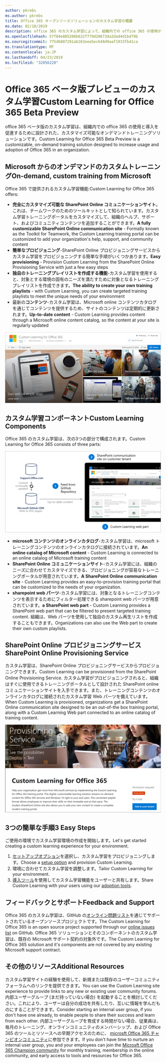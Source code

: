 ```yaml
---
author: pkrebs
ms.author: pkrebs
title: Office 365 オープンソースソリューションのカスタム学習の概要
ms.date: 02/10/2019
description: office 365 のカスタム学習によって、組織内での office 365 の使用が促進されるしくみについて説明します。 このソリューションには、カスタム sharepoint online web パーツと、Office 365 テナントに簡単にプロビジョニングできる最新の sharepoint online コミュニケーショントレーニングサイトが含まれています。
ms.openlocfilehash: 57f84e885206b622f779d20673da2dad4d1bd79b
ms.sourcegitcommit: 775d6807291ab263eea5ec649d9aaf1933fb41ca
ms.translationtype: MT
ms.contentlocale: ja-JP
ms.lasthandoff: 04/23/2019
ms.locfileid: "32056220"
---
```

# <a name="custom-learning-for-office-365-beta-preview"></a><span data-ttu-id="7aba1-104">Office 365 ベータ版プレビューのカスタム学習</span><span class="sxs-lookup"><span data-stu-id="7aba1-104">Custom Learning for Office 365 Beta Preview</span></span>
<span data-ttu-id="7aba1-105">office 365 ベータ版のカスタム学習は、組織内での office 365 の使用と導入を促進するために設計された、カスタマイズ可能なオンデマンドトレーニングソリューションです。</span><span class="sxs-lookup"><span data-stu-id="7aba1-105">Custom Learning for Office 365 Beta Preview is a customizable, on-demand training solution designed to increase usage and adoption of Office 365 in an organization.</span></span>  

## <a name="on-demand-custom-training-from-microsoft"></a><span data-ttu-id="7aba1-106">Microsoft からのオンデマンドのカスタムトレーニング</span><span class="sxs-lookup"><span data-stu-id="7aba1-106">On-demand, custom training from Microsoft</span></span>

<span data-ttu-id="7aba1-107">Office 365 で提供されるカスタム学習機能:</span><span class="sxs-lookup"><span data-stu-id="7aba1-107">Custom Learning for Office 365 offers:</span></span>

- <span data-ttu-id="7aba1-108">**完全にカスタマイズ可能な SharePoint Online コミュニケーションサイト**。これは、チームワークのためのツールキットとして知られています。カスタム学習トレーニングポータルをカスタマイズして、組織のヘルプ、サポート、およびコミュニティコンテンツを追加することができます。</span><span class="sxs-lookup"><span data-stu-id="7aba1-108">**A fully customizable SharePoint Online communication site** - Formally known as the Toolkit for Teamwork, the Custom Learning training portal can be customized to add your organization's help, support, and community content</span></span>
- <span data-ttu-id="7aba1-109">**簡単なプロビジョニング**-SharePoint Online プロビジョニングサービスからカスタム学習をプロビジョニングする簡単な手順がいくつかあります。</span><span class="sxs-lookup"><span data-stu-id="7aba1-109">**Easy provisioning** - Provision Custom Learning from the SharePoint Online Provisioning Service with just a few easy steps</span></span>
- <span data-ttu-id="7aba1-110">**独自のトレーニングプレイリストを作成する機能**-カスタム学習を使用すると、対象とする環境の固有のニーズを満たすために対象となるトレーニングプレイリストを作成できます。</span><span class="sxs-lookup"><span data-stu-id="7aba1-110">**The ability to create your own training playlists** - with Custom Learning, you can create targeted training playlists to meet the unique needs of your environment</span></span>
- <span data-ttu-id="7aba1-111">最新の**コンテンツ**-カスタム学習は、Microsoft online コンテンツカタログを通じてコンテンツを提供するため、サイトのコンテンツは定期的に更新されます。</span><span class="sxs-lookup"><span data-stu-id="7aba1-111">**Up-to-date content** - Custom Learning provides content through a Microsoft online content catalog, so the content at your site is regularly updated</span></span>

![cg-introducing](media/cg-introducing.png)

## <a name="custom-learning-components"></a><span data-ttu-id="7aba1-113">カスタム学習コンポーネント</span><span class="sxs-lookup"><span data-stu-id="7aba1-113">Custom Learning Components</span></span>
<span data-ttu-id="7aba1-114">Office 365 のカスタム学習は、次の3つの部分で構成されます。</span><span class="sxs-lookup"><span data-stu-id="7aba1-114">Custom Learning for Office 365 consists of three parts:</span></span> 

![cg-howitworks](media/cg-howitworks.png)

- <span data-ttu-id="7aba1-116">**microsoft コンテンツのオンラインカタログ**-カスタム学習は、microsoft トレーニングコンテンツのオンラインカタログに接続されています。</span><span class="sxs-lookup"><span data-stu-id="7aba1-116">**An online catalog of Microsoft content** - Custom Learning is connected to an online catalog of Microsoft training content</span></span>
- <span data-ttu-id="7aba1-117">**SharePoint Online コミュニケーションサイト**-カスタム学習には、組織のニーズに合わせてカスタマイズできる、プロビジョニングが容易なトレーニングポータルが用意されています。</span><span class="sxs-lookup"><span data-stu-id="7aba1-117">**A SharePoint Online communication site** - Custom Learning provides an easy-to-provision training portal that can be customized to the needs of your organization.</span></span>
- <span data-ttu-id="7aba1-118">**sharepoint web パーツ**-カスタム学習には、対象となるトレーニングコンテンツを表示するためにフィルター処理できる sharepoint web パーツが用意されています。</span><span class="sxs-lookup"><span data-stu-id="7aba1-118">**a SharePoint web part** - Custom Learning provides a SharePoint web part that can be filtered to present targeted training content.</span></span> <span data-ttu-id="7aba1-119">組織は、Web パーツを使用して独自のカスタム再生リストを作成することもできます。</span><span class="sxs-lookup"><span data-stu-id="7aba1-119">Organizations can also use the Web part to create their own custom playlists.</span></span>

## <a name="sharepoint-online-provisioning-service"></a><span data-ttu-id="7aba1-120">SharePoint Online プロビジョニングサービス</span><span class="sxs-lookup"><span data-stu-id="7aba1-120">SharePoint Online Provisioning Service</span></span> 
<span data-ttu-id="7aba1-121">カスタム学習は、SharePoint Online プロビジョニングサービスからプロビジョニングできます。</span><span class="sxs-lookup"><span data-stu-id="7aba1-121">Custom Learning can be provisioned from the SharePoint Online Provisioning Service.</span></span> <span data-ttu-id="7aba1-122">カスタム学習がプロビジョニングされると、組織はすぐに使用できるトレーニングポータルとして設計された SharePoint online コミュニケーションサイトを入手できます。また、トレーニングコンテンツのオンラインカタログに接続されたカスタム学習 Web パーツを備えています。</span><span class="sxs-lookup"><span data-stu-id="7aba1-122">When Custom Learning is provisioned, organizations get a SharePoint Online communication site designed to be an out-of-the box training portal, along with a Custom Learning Web part connected to an online catalog of training content.</span></span> 

![cg-provision](media/cg-provision.png)

## <a name="3-easy-steps"></a><span data-ttu-id="7aba1-124">3つの簡単な手順</span><span class="sxs-lookup"><span data-stu-id="7aba1-124">3 Easy Steps</span></span>
<span data-ttu-id="7aba1-125">ご使用の環境でカスタム学習環境の作成を開始します。</span><span class="sxs-lookup"><span data-stu-id="7aba1-125">Let's get started creating a custom learning experience for your environment.</span></span>
1. <span data-ttu-id="7aba1-126">[セットアップオプション](custom_setupoptions.md)を選択し、カスタム学習をプロビジョニングします。</span><span class="sxs-lookup"><span data-stu-id="7aba1-126">Choose a [setup option](custom_setupoptions.md) and provision Custom Learning.</span></span>  
2. <span data-ttu-id="7aba1-127">環境に合わせてカスタム学習を調整します。</span><span class="sxs-lookup"><span data-stu-id="7aba1-127">Tailor Custom Learning for your environment.</span></span>
3. <span data-ttu-id="7aba1-128">[導入ツール](driveadoption.md)を使用してカスタム学習機能をユーザーと共有します。</span><span class="sxs-lookup"><span data-stu-id="7aba1-128">Share Custom Learning with your users using our [adoption tools](driveadoption.md).</span></span>

## <a name="feedback-and-support"></a><span data-ttu-id="7aba1-129">フィードバックとサポート</span><span class="sxs-lookup"><span data-stu-id="7aba1-129">Feedback and Support</span></span>

<span data-ttu-id="7aba1-130">Office 365 のカスタム学習は、GitHub の[オンライン問題リスト](https://aka.ms/CustomLearningHelp)を通じてサポートされているオープンソースプロジェクトです。</span><span class="sxs-lookup"><span data-stu-id="7aba1-130">The Custom Learning for Office 365 is an open source project supported through our [online issues list](https://aka.ms/CustomLearningHelp) on GitHub.</span></span> <span data-ttu-id="7aba1-131">Office 365 ソリューションとそのコンポーネントのカスタム学習は、既存の Microsoft サポート契約の対象外です。</span><span class="sxs-lookup"><span data-stu-id="7aba1-131">The Custom Learning for Office 365 solution and it's components are not covered by any existing Microsoft support contract.</span></span>  

## <a name="additional-resources"></a><span data-ttu-id="7aba1-132">その他のリソース</span><span class="sxs-lookup"><span data-stu-id="7aba1-132">Additional Resources</span></span>
<span data-ttu-id="7aba1-133">カスタム学習サイトの経験を使用して、新規または既存のユーザーコミュニティフォーラムへのリンクを提供できます。</span><span class="sxs-lookup"><span data-stu-id="7aba1-133">You can use the Custom Learning site experience to provide links to any new or existing user community forums.</span></span> <span data-ttu-id="7aba1-134">内部ユーザーグループ (まだ持っていない場合) を起動することを検討してください。これにより、ユーザーは自分の成功を共有したり、互いに情報を学んだものにすることができます。</span><span class="sxs-lookup"><span data-stu-id="7aba1-134">Consider starting an internal user group, if you don't have one already, to enable people to share their success and learn from each other.</span></span>  <span data-ttu-id="7aba1-135">内部ユーザーグループを育成する時間がない場合、従業員は、毎月のトレーニング、オンラインコミュニティのメンバーシップ、および Office 365 のツールとリソースへの早期アクセスのために、 [microsft Office 365 チャンピオンコミュニティ](https://aka.ms/O365Champions)に参加できます。</span><span class="sxs-lookup"><span data-stu-id="7aba1-135">If you don't have time to nurture an internal user group, you and your employees can join the [Microsft Office 365 Champion community](https://aka.ms/O365Champions) for monthly training, membership in the online community, and early access to tools and resources for Office 365.</span></span>
